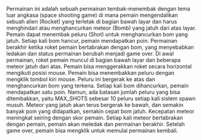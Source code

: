 Permainan ini adalah sebuah permainan tembak-menembak dengan tema luar angkasa (space shooting game) di mana pemain mengendalikan sebuah alien (Rocket) yang terletak di bagian bawah layar dan harus menghindari atau menghancurkan meteor (Bomb) yang jatuh dari atas layar. Pemain dapat menembak peluru (Shot) untuk menghancurkan bom yang jatuh. Setiap kali bom hancur, pemain mendapatkan poin. Permainan berakhir ketika roket pemain bertabrakan dengan bom, yang menyebabkan ledakan dan status permainan berubah menjadi game over.
Di awal permainan, roket pemain muncul di bagian bawah layar dan beberapa meteor jatuh dari atas. Pemain bisa menggerakkan roket secara horizontal mengikuti posisi mouse. Pemain bisa menembakkan peluru dengan mengklik tombol kiri mouse. Peluru ini bergerak ke atas dan menghancurkan bom yang terkena. Setiap kali bom dihancurkan, pemain mendapatkan satu poin. Namun,  ada batasan jumlah peluru yang bisa ditembakkan, yaitu MAX_SHOTS sebesar 10 peluru setiap kali sistem spawn musuh.
Meteor yang jatuh akan terus bergerak ke bawah, dan semakin banyak poin yang didapatkan, semakin cepat bom jatuh. Kecepatan meteor meningkat seiring dengan skor pemain. Setiap kali meteor bertabrakan dengan pemain, pemain akan meledak dan permainan berakhir. Setelah game over, pemain bisa mengklik untuk memulai permainan kembali.

